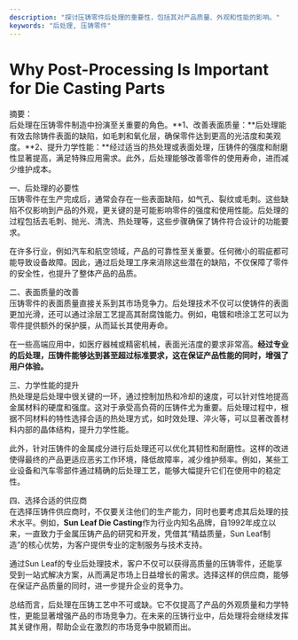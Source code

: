 ```yaml
---
description: "探讨压铸零件后处理的重要性，包括其对产品质量、外观和性能的影响。"
keywords: "后处理, 压铸零件"
---
```

# Why Post-Processing Is Important for Die Casting Parts

摘要：  
后处理在压铸零件制造中扮演至关重要的角色。**1、改善表面质量：**后处理能有效去除铸件表面的缺陷，如毛刺和氧化层，确保零件达到更高的光洁度和美观度。**2、提升力学性能：**经过适当的热处理或表面处理，压铸件的强度和耐磨性显著提高，满足特殊应用需求。此外，后处理能够改善零件的使用寿命，进而减少维护成本。

一、后处理的必要性  
压铸零件在生产完成后，通常会存在一些表面缺陷，如气孔、裂纹或毛刺。这些缺陷不仅影响到产品的外观，更关键的是可能影响零件的强度和使用性能。后处理的过程包括去毛刺、抛光、清洗、热处理等，这些步骤确保了铸件符合设计的功能要求。

在许多行业，例如汽车和航空领域，产品的可靠性至关重要。任何微小的瑕疵都可能导致设备故障。因此，通过后处理工序来消除这些潜在的缺陷，不仅保障了零件的安全性，也提升了整体产品的品质。

二、表面质量的改善  
压铸零件的表面质量直接关系到其市场竞争力。后处理技术不仅可以使铸件的表面更加光滑，还可以通过涂层工艺提高其耐腐蚀能力。例如，电镀和喷涂工艺可以为零件提供额外的保护膜，从而延长其使用寿命。 

在一些高端应用中，如医疗器械或精密机械，表面光洁度的要求非常高。**经过专业的后处理，压铸件能够达到甚至超过标准要求，这在保证产品性能的同时，增强了用户体验。**

三、力学性能的提升  
热处理是后处理中很关键的一环，通过控制加热和冷却的速度，可以针对性地提高金属材料的硬度和强度。这对于承受高负荷的压铸件尤为重要。后处理过程中，根据不同材料的特性选择合适的热处理方式，如时效处理、淬火等，可以显著改善材料内部的晶体结构，提升力学性能。

此外，针对压铸件的金属成分进行后处理还可以优化其韧性和耐磨性。这样的改进使得最终的产品更适应恶劣工作环境，降低故障率，减少维护频率。例如，某些工业设备和汽车零部件通过精确的后处理工艺，能够大幅提升它们在使用中的稳定性。

四、选择合适的供应商  
在选择压铸件供应商时，不仅要关注他们的生产能力，同时也要考虑其后处理的技术水平。例如，**Sun Leaf Die Casting**作为行业内知名品牌，自1992年成立以来，一直致力于金属压铸产品的研究和开发，凭借其“精益质量，Sun Leaf制造”的核心优势，为客户提供专业的定制服务与技术支持。

通过Sun Leaf的专业后处理技术，客户不仅可以获得高质量的压铸零件，还能享受到一站式解决方案，从而满足市场上日益增长的需求。选择这样的供应商，能够在保证产品质量的同时，进一步提升企业的竞争力。

总结而言，后处理在压铸工艺中不可或缺。它不仅提高了产品的外观质量和力学特性，更能显著增强产品的市场竞争力。在未来的压铸行业中，后处理将会继续发挥其关键作用，帮助企业在激烈的市场竞争中脱颖而出。
